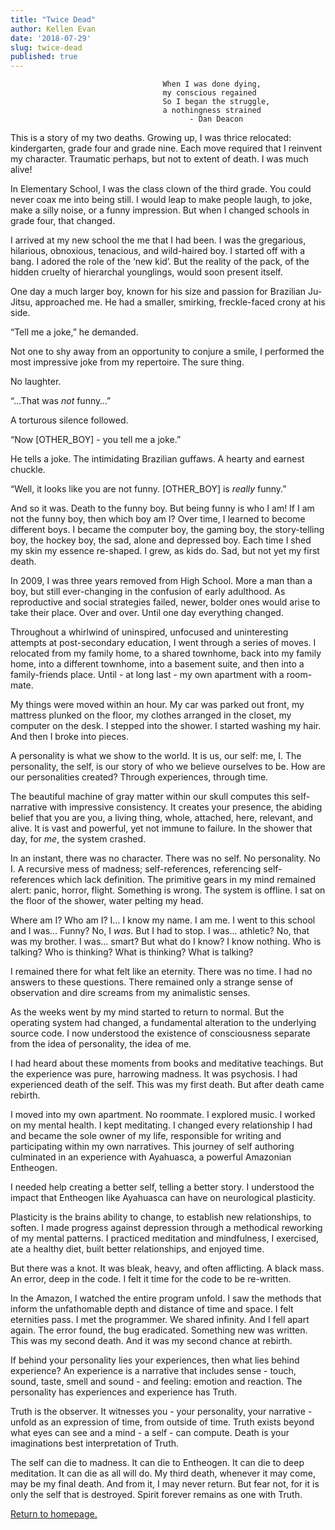 ```yaml
---
title: "Twice Dead"
author: Kellen Evan
date: '2018-07-29'
slug: twice-dead
published: true
---
```


```
                                  When I was done dying,
                                  my conscious regained
                                  So I began the struggle,
                                  a nothingness strained
                                        - Dan Deacon
```

This is a story of my two deaths. Growing up, I was thrice relocated: kindergarten, grade four and grade nine. Each move required that I reinvent my character. Traumatic perhaps, but not to extent of death. I was much alive!

In Elementary School, I was the class clown of the third grade. You could never coax me into being still. I would leap to make people laugh, to joke, make a silly noise, or a funny impression. But when I changed schools in grade four, that changed.

I arrived at my new school the me that I had been. I was the gregarious, hilarious, obnoxious, tenacious, and wild-haired boy. I started off with a bang. I adored the role of the ‘new kid’. But the reality of the pack, of the hidden cruelty of hierarchal younglings, would soon present itself.

One day a much larger boy, known for his size and passion for Brazilian Ju-Jitsu, approached me. He had a smaller, smirking, freckle-faced crony at his side.

“Tell me a joke,” he demanded.

Not one to shy away from an opportunity to conjure a smile, I performed the most impressive joke from my repertoire. The sure thing.

No laughter.

“…That was *not* funny…”

A torturous silence followed.

“Now [OTHER_BOY] - you tell me a joke.”

He tells a joke. The intimidating Brazilian guffaws. A hearty and earnest chuckle.

“Well, it looks like you are not funny. [OTHER_BOY] is _really_ funny.”

And so it was. Death to the funny boy. But being funny is who I am! If I am not the funny boy, then which boy am I? Over time, I learned to become different boys. I became the computer boy, the gaming boy, the story-telling boy, the hockey boy, the sad, alone and depressed boy. Each time I shed my skin my essence re-shaped. I grew, as kids do. Sad, but not yet my first death.

In 2009, I was three years removed from High School. More a man than a boy, but still ever-changing in the confusion of early adulthood. As reproductive and social strategies failed, newer, bolder ones would arise to take their place. Over and over. Until one day everything changed.

Throughout a whirlwind of uninspired, unfocused and uninteresting attempts at post-secondary education, I went through a series of moves. I relocated from my family home, to a shared townhome, back into my family home, into a different townhome, into a basement suite, and then into a family-friends place. Until - at long last - my own apartment with a room-mate.

My things were moved within an hour. My car was parked out front, my mattress plunked on the floor, my clothes arranged in the closet, my computer on the desk. I stepped into the shower. I started washing my hair. And then I broke into pieces.

A personality is what we show to the world. It is us, our self: me, I. The personality, the self, is our story of who we believe ourselves to be. How are our personalities created? Through experiences, through time.

The beautiful machine of gray matter within our skull computes this self-narrative with impressive consistency. It creates your presence, the abiding belief that you are you, a living thing, whole, attached, here, relevant, and alive. It is vast and powerful, yet not immune to failure. In the shower that day, for _me_,  the system crashed.

In an instant, there was no character. There was no self. No personality. No I.  A recursive mess of madness; self-references, referencing self-references which lack definition. The primitive gears in my mind remained alert: panic, horror, flight. Something is wrong. The system is offline. I sat on the floor of the shower, water pelting my head.

Where am I? Who am I? I… I know my name. I am me. I went to this school and I was… Funny? No, I _was_. But I had to stop. I was… athletic? No, that was my brother. I was… smart? But what do I know? I know nothing. Who is talking? Who is thinking? What is thinking? What is talking?

I remained there for what felt like an eternity. There was no time. I had no answers to these questions. There remained only a strange sense of observation and dire screams from my animalistic senses.

As the weeks went by my mind started to return to normal. But the operating system had changed, a fundamental alteration to the underlying source code. I now understood the existence of consciousness separate from the idea of personality, the idea of me.

I had heard about these moments from books and meditative teachings. But the experience was pure, harrowing madness. It was psychosis. I had experienced death of the self. This was my first death. But after death came rebirth.

I moved into my own apartment. No roommate. I explored music. I worked on my mental health. I kept meditating. I changed every relationship I had and became the sole owner of my life, responsible for writing and participating within my own narratives. This journey of self authoring culminated in an experience with Ayahuasca, a powerful Amazonian Entheogen.  

I needed help creating a better self, telling a better story. I understood the impact that Entheogen like Ayahuasca can have on neurological plasticity.

Plasticity is the brains ability to change, to establish new relationships, to soften. I made progress against depression through a methodical reworking of my mental patterns. I practiced meditation and mindfulness, I exercised, ate a healthy diet, built better relationships, and enjoyed time.

But there was a knot. It was bleak, heavy, and often afflicting. A black mass. An error, deep in the code. I felt it time for the code to be re-written.

In the Amazon, I watched the entire program unfold. I saw the methods that inform the unfathomable depth and distance of time and space. I felt eternities pass. I met the programmer. We shared infinity. And I fell apart again. The error found, the bug eradicated. Something new was written. This was my second death. And it was my second chance at rebirth.

If behind your personality lies your experiences, then what lies behind experience? An experience is a narrative that includes sense - touch, sound, taste, smell and sound - and feeling: emotion and reaction. The personality has experiences and experience has Truth.

Truth is the observer. It witnesses you - your personality, your narrative - unfold as an expression of time, from outside of time. Truth exists beyond what eyes can see and a mind - a self - can compute. Death is your imaginations best interpretation of Truth.

The self can die to madness. It can die to Entheogen. It can die to deep meditation. It can die as all will do. My third death, whenever it may come, may be my final death. And from it, I may never return. But fear not, for it is only the self that is destroyed. Spirit forever remains as one with Truth.

[Return to homepage.](/)
